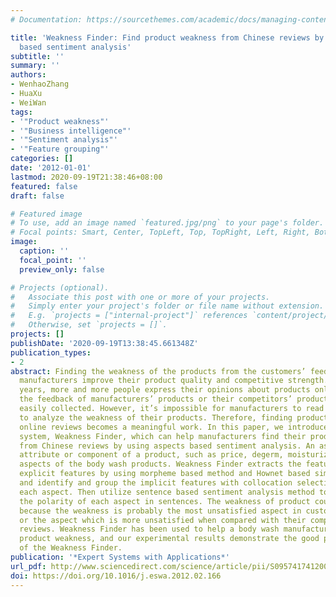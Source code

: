 ```yaml
---
# Documentation: https://sourcethemes.com/academic/docs/managing-content/

title: 'Weakness Finder: Find product weakness from Chinese reviews by using aspects
  based sentiment analysis'
subtitle: ''
summary: ''
authors:
- WenhaoZhang
- HuaXu
- WeiWan
tags:
- '"Product weakness"'
- '"Business intelligence"'
- '"Sentiment analysis"'
- '"Feature grouping"'
categories: []
date: '2012-01-01'
lastmod: 2020-09-19T21:38:46+08:00
featured: false
draft: false

# Featured image
# To use, add an image named `featured.jpg/png` to your page's folder.
# Focal points: Smart, Center, TopLeft, Top, TopRight, Left, Right, BottomLeft, Bottom, BottomRight.
image:
  caption: ''
  focal_point: ''
  preview_only: false

# Projects (optional).
#   Associate this post with one or more of your projects.
#   Simply enter your project's folder or file name without extension.
#   E.g. `projects = ["internal-project"]` references `content/project/deep-learning/index.md`.
#   Otherwise, set `projects = []`.
projects: []
publishDate: '2020-09-19T13:38:45.661348Z'
publication_types:
- 2
abstract: Finding the weakness of the products from the customers’ feedback can help
  manufacturers improve their product quality and competitive strength. In recent
  years, more and more people express their opinions about products online, and both
  the feedback of manufacturers’ products or their competitors’ products could be
  easily collected. However, it’s impossible for manufacturers to read every review
  to analyze the weakness of their products. Therefore, finding product weakness from
  online reviews becomes a meaningful work. In this paper, we introduce such an expert
  system, Weakness Finder, which can help manufacturers find their product weakness
  from Chinese reviews by using aspects based sentiment analysis. An aspect is an
  attribute or component of a product, such as price, degerm, moisturizing are the
  aspects of the body wash products. Weakness Finder extracts the features and groups
  explicit features by using morpheme based method and Hownet based similarity measure,
  and identify and group the implicit features with collocation selection method for
  each aspect. Then utilize sentence based sentiment analysis method to determine
  the polarity of each aspect in sentences. The weakness of product could be found
  because the weakness is probably the most unsatisfied aspect in customers’ reviews,
  or the aspect which is more unsatisfied when compared with their competitor’s product
  reviews. Weakness Finder has been used to help a body wash manufacturer find their
  product weakness, and our experimental results demonstrate the good performance
  of the Weakness Finder.
publication: '*Expert Systems with Applications*'
url_pdf: http://www.sciencedirect.com/science/article/pii/S0957417412004290
doi: https://doi.org/10.1016/j.eswa.2012.02.166
---
```

